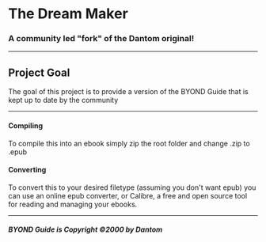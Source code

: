 <h1>The Dream Maker</h1>
<h3>A community led "fork" of the Dantom original!</h3>
<hr>
<h2>Project Goal</h2>
<p>The goal of this project is to provide a version of the BYOND Guide that is kept up to date by the community</p>
<hr>
<h4>Compiling</h4>
<p>To compile this into an ebook simply zip the root folder and change .zip to .epub</p>
<h4>Converting</h4>
<p>To convert this to your desired filetype (assuming you don't want epub) you can use an online epub converter, or Calibre, a free and open source tool for reading and managing your ebooks.</p>
<hr>
<h5>BYOND Guide is Copyright ©2000 by Dantom</h5>
